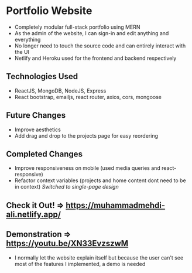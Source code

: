 # Portfolio Website
- Completely modular full-stack portfolio using MERN
- As the admin of the website, I can sign-in and edit anything and everything
- No longer need to touch the source code and can entirely interact with the UI
- Netlify and Heroku used for the frontend and backend respectively

## Technologies Used
- ReactJS, MongoDB, NodeJS, Express
- React bootstrap, emailjs, react router, axios, cors, mongoose

## Future Changes
- Improve aesthetics
- Add drag and drop to the projects page for easy reordering

## Completed Changes
- Improve responsiveness on mobile (used media queries and react-responsive)
- Refactor context variables (projects and home content dont need to be in context) *Switched to single-page design*

## Check it Out! => https://muhammadmehdi-ali.netlify.app/

## Demonstration => https://youtu.be/XN33EvzszwM
- I normally let the website explain itself but because the user can't see most of the features I implemented, a demo is needed
